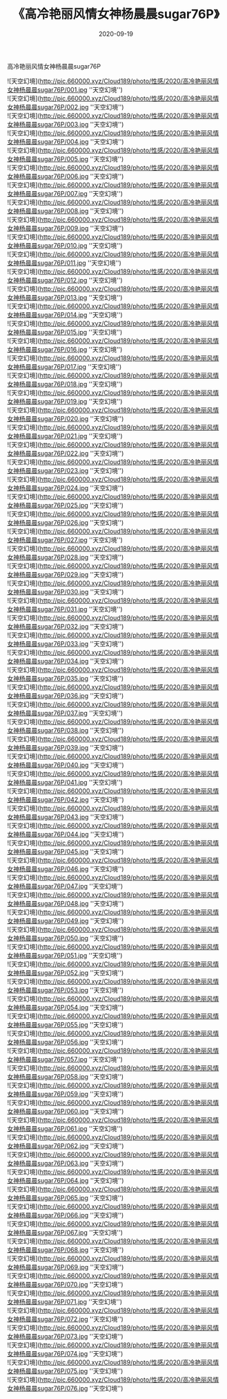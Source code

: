 ﻿---
layout: post
title:  《高冷艳丽风情女神杨晨晨sugar76P》
date:   2020-09-19
img: http://pic.660000.xyz/Cloud189/photo/性感/2020/高冷艳丽风情女神杨晨晨sugar76P/000.jpg
categories: [美女, 性感, 泳衣]
---

高冷艳丽风情女神杨晨晨sugar76P



![天空幻境](http://pic.660000.xyz/Cloud189/photo/性感/2020/高冷艳丽风情女神杨晨晨sugar76P/001.jpg ''天空幻境'') <br>
![天空幻境](http://pic.660000.xyz/Cloud189/photo/性感/2020/高冷艳丽风情女神杨晨晨sugar76P/002.jpg ''天空幻境'') <br>
![天空幻境](http://pic.660000.xyz/Cloud189/photo/性感/2020/高冷艳丽风情女神杨晨晨sugar76P/003.jpg ''天空幻境'') <br>
![天空幻境](http://pic.660000.xyz/Cloud189/photo/性感/2020/高冷艳丽风情女神杨晨晨sugar76P/004.jpg ''天空幻境'') <br>
![天空幻境](http://pic.660000.xyz/Cloud189/photo/性感/2020/高冷艳丽风情女神杨晨晨sugar76P/005.jpg ''天空幻境'') <br>
![天空幻境](http://pic.660000.xyz/Cloud189/photo/性感/2020/高冷艳丽风情女神杨晨晨sugar76P/006.jpg ''天空幻境'') <br>
![天空幻境](http://pic.660000.xyz/Cloud189/photo/性感/2020/高冷艳丽风情女神杨晨晨sugar76P/007.jpg ''天空幻境'') <br>
![天空幻境](http://pic.660000.xyz/Cloud189/photo/性感/2020/高冷艳丽风情女神杨晨晨sugar76P/008.jpg ''天空幻境'') <br>
![天空幻境](http://pic.660000.xyz/Cloud189/photo/性感/2020/高冷艳丽风情女神杨晨晨sugar76P/009.jpg ''天空幻境'') <br>
![天空幻境](http://pic.660000.xyz/Cloud189/photo/性感/2020/高冷艳丽风情女神杨晨晨sugar76P/010.jpg ''天空幻境'') <br>
![天空幻境](http://pic.660000.xyz/Cloud189/photo/性感/2020/高冷艳丽风情女神杨晨晨sugar76P/011.jpg ''天空幻境'') <br>
![天空幻境](http://pic.660000.xyz/Cloud189/photo/性感/2020/高冷艳丽风情女神杨晨晨sugar76P/012.jpg ''天空幻境'') <br>
![天空幻境](http://pic.660000.xyz/Cloud189/photo/性感/2020/高冷艳丽风情女神杨晨晨sugar76P/013.jpg ''天空幻境'') <br>
![天空幻境](http://pic.660000.xyz/Cloud189/photo/性感/2020/高冷艳丽风情女神杨晨晨sugar76P/014.jpg ''天空幻境'') <br>
![天空幻境](http://pic.660000.xyz/Cloud189/photo/性感/2020/高冷艳丽风情女神杨晨晨sugar76P/015.jpg ''天空幻境'') <br>
![天空幻境](http://pic.660000.xyz/Cloud189/photo/性感/2020/高冷艳丽风情女神杨晨晨sugar76P/016.jpg ''天空幻境'') <br>
![天空幻境](http://pic.660000.xyz/Cloud189/photo/性感/2020/高冷艳丽风情女神杨晨晨sugar76P/017.jpg ''天空幻境'') <br>
![天空幻境](http://pic.660000.xyz/Cloud189/photo/性感/2020/高冷艳丽风情女神杨晨晨sugar76P/018.jpg ''天空幻境'') <br>
![天空幻境](http://pic.660000.xyz/Cloud189/photo/性感/2020/高冷艳丽风情女神杨晨晨sugar76P/019.jpg ''天空幻境'') <br>
![天空幻境](http://pic.660000.xyz/Cloud189/photo/性感/2020/高冷艳丽风情女神杨晨晨sugar76P/020.jpg ''天空幻境'') <br>
![天空幻境](http://pic.660000.xyz/Cloud189/photo/性感/2020/高冷艳丽风情女神杨晨晨sugar76P/021.jpg ''天空幻境'') <br>
![天空幻境](http://pic.660000.xyz/Cloud189/photo/性感/2020/高冷艳丽风情女神杨晨晨sugar76P/022.jpg ''天空幻境'') <br>
![天空幻境](http://pic.660000.xyz/Cloud189/photo/性感/2020/高冷艳丽风情女神杨晨晨sugar76P/023.jpg ''天空幻境'') <br>
![天空幻境](http://pic.660000.xyz/Cloud189/photo/性感/2020/高冷艳丽风情女神杨晨晨sugar76P/024.jpg ''天空幻境'') <br>
![天空幻境](http://pic.660000.xyz/Cloud189/photo/性感/2020/高冷艳丽风情女神杨晨晨sugar76P/025.jpg ''天空幻境'') <br>
![天空幻境](http://pic.660000.xyz/Cloud189/photo/性感/2020/高冷艳丽风情女神杨晨晨sugar76P/026.jpg ''天空幻境'') <br>
![天空幻境](http://pic.660000.xyz/Cloud189/photo/性感/2020/高冷艳丽风情女神杨晨晨sugar76P/027.jpg ''天空幻境'') <br>
![天空幻境](http://pic.660000.xyz/Cloud189/photo/性感/2020/高冷艳丽风情女神杨晨晨sugar76P/028.jpg ''天空幻境'') <br>
![天空幻境](http://pic.660000.xyz/Cloud189/photo/性感/2020/高冷艳丽风情女神杨晨晨sugar76P/029.jpg ''天空幻境'') <br>
![天空幻境](http://pic.660000.xyz/Cloud189/photo/性感/2020/高冷艳丽风情女神杨晨晨sugar76P/030.jpg ''天空幻境'') <br>
![天空幻境](http://pic.660000.xyz/Cloud189/photo/性感/2020/高冷艳丽风情女神杨晨晨sugar76P/031.jpg ''天空幻境'') <br>
![天空幻境](http://pic.660000.xyz/Cloud189/photo/性感/2020/高冷艳丽风情女神杨晨晨sugar76P/032.jpg ''天空幻境'') <br>
![天空幻境](http://pic.660000.xyz/Cloud189/photo/性感/2020/高冷艳丽风情女神杨晨晨sugar76P/033.jpg ''天空幻境'') <br>
![天空幻境](http://pic.660000.xyz/Cloud189/photo/性感/2020/高冷艳丽风情女神杨晨晨sugar76P/034.jpg ''天空幻境'') <br>
![天空幻境](http://pic.660000.xyz/Cloud189/photo/性感/2020/高冷艳丽风情女神杨晨晨sugar76P/035.jpg ''天空幻境'') <br>
![天空幻境](http://pic.660000.xyz/Cloud189/photo/性感/2020/高冷艳丽风情女神杨晨晨sugar76P/036.jpg ''天空幻境'') <br>
![天空幻境](http://pic.660000.xyz/Cloud189/photo/性感/2020/高冷艳丽风情女神杨晨晨sugar76P/037.jpg ''天空幻境'') <br>
![天空幻境](http://pic.660000.xyz/Cloud189/photo/性感/2020/高冷艳丽风情女神杨晨晨sugar76P/038.jpg ''天空幻境'') <br>
![天空幻境](http://pic.660000.xyz/Cloud189/photo/性感/2020/高冷艳丽风情女神杨晨晨sugar76P/039.jpg ''天空幻境'') <br>
![天空幻境](http://pic.660000.xyz/Cloud189/photo/性感/2020/高冷艳丽风情女神杨晨晨sugar76P/040.jpg ''天空幻境'') <br>
![天空幻境](http://pic.660000.xyz/Cloud189/photo/性感/2020/高冷艳丽风情女神杨晨晨sugar76P/041.jpg ''天空幻境'') <br>
![天空幻境](http://pic.660000.xyz/Cloud189/photo/性感/2020/高冷艳丽风情女神杨晨晨sugar76P/042.jpg ''天空幻境'') <br>
![天空幻境](http://pic.660000.xyz/Cloud189/photo/性感/2020/高冷艳丽风情女神杨晨晨sugar76P/043.jpg ''天空幻境'') <br>
![天空幻境](http://pic.660000.xyz/Cloud189/photo/性感/2020/高冷艳丽风情女神杨晨晨sugar76P/044.jpg ''天空幻境'') <br>
![天空幻境](http://pic.660000.xyz/Cloud189/photo/性感/2020/高冷艳丽风情女神杨晨晨sugar76P/045.jpg ''天空幻境'') <br>
![天空幻境](http://pic.660000.xyz/Cloud189/photo/性感/2020/高冷艳丽风情女神杨晨晨sugar76P/046.jpg ''天空幻境'') <br>
![天空幻境](http://pic.660000.xyz/Cloud189/photo/性感/2020/高冷艳丽风情女神杨晨晨sugar76P/047.jpg ''天空幻境'') <br>
![天空幻境](http://pic.660000.xyz/Cloud189/photo/性感/2020/高冷艳丽风情女神杨晨晨sugar76P/048.jpg ''天空幻境'') <br>
![天空幻境](http://pic.660000.xyz/Cloud189/photo/性感/2020/高冷艳丽风情女神杨晨晨sugar76P/049.jpg ''天空幻境'') <br>
![天空幻境](http://pic.660000.xyz/Cloud189/photo/性感/2020/高冷艳丽风情女神杨晨晨sugar76P/050.jpg ''天空幻境'') <br>
![天空幻境](http://pic.660000.xyz/Cloud189/photo/性感/2020/高冷艳丽风情女神杨晨晨sugar76P/051.jpg ''天空幻境'') <br>
![天空幻境](http://pic.660000.xyz/Cloud189/photo/性感/2020/高冷艳丽风情女神杨晨晨sugar76P/052.jpg ''天空幻境'') <br>
![天空幻境](http://pic.660000.xyz/Cloud189/photo/性感/2020/高冷艳丽风情女神杨晨晨sugar76P/053.jpg ''天空幻境'') <br>
![天空幻境](http://pic.660000.xyz/Cloud189/photo/性感/2020/高冷艳丽风情女神杨晨晨sugar76P/054.jpg ''天空幻境'') <br>
![天空幻境](http://pic.660000.xyz/Cloud189/photo/性感/2020/高冷艳丽风情女神杨晨晨sugar76P/055.jpg ''天空幻境'') <br>
![天空幻境](http://pic.660000.xyz/Cloud189/photo/性感/2020/高冷艳丽风情女神杨晨晨sugar76P/056.jpg ''天空幻境'') <br>
![天空幻境](http://pic.660000.xyz/Cloud189/photo/性感/2020/高冷艳丽风情女神杨晨晨sugar76P/057.jpg ''天空幻境'') <br>
![天空幻境](http://pic.660000.xyz/Cloud189/photo/性感/2020/高冷艳丽风情女神杨晨晨sugar76P/058.jpg ''天空幻境'') <br>
![天空幻境](http://pic.660000.xyz/Cloud189/photo/性感/2020/高冷艳丽风情女神杨晨晨sugar76P/059.jpg ''天空幻境'') <br>
![天空幻境](http://pic.660000.xyz/Cloud189/photo/性感/2020/高冷艳丽风情女神杨晨晨sugar76P/060.jpg ''天空幻境'') <br>
![天空幻境](http://pic.660000.xyz/Cloud189/photo/性感/2020/高冷艳丽风情女神杨晨晨sugar76P/061.jpg ''天空幻境'') <br>
![天空幻境](http://pic.660000.xyz/Cloud189/photo/性感/2020/高冷艳丽风情女神杨晨晨sugar76P/062.jpg ''天空幻境'') <br>
![天空幻境](http://pic.660000.xyz/Cloud189/photo/性感/2020/高冷艳丽风情女神杨晨晨sugar76P/063.jpg ''天空幻境'') <br>
![天空幻境](http://pic.660000.xyz/Cloud189/photo/性感/2020/高冷艳丽风情女神杨晨晨sugar76P/064.jpg ''天空幻境'') <br>
![天空幻境](http://pic.660000.xyz/Cloud189/photo/性感/2020/高冷艳丽风情女神杨晨晨sugar76P/065.jpg ''天空幻境'') <br>
![天空幻境](http://pic.660000.xyz/Cloud189/photo/性感/2020/高冷艳丽风情女神杨晨晨sugar76P/066.jpg ''天空幻境'') <br>
![天空幻境](http://pic.660000.xyz/Cloud189/photo/性感/2020/高冷艳丽风情女神杨晨晨sugar76P/067.jpg ''天空幻境'') <br>
![天空幻境](http://pic.660000.xyz/Cloud189/photo/性感/2020/高冷艳丽风情女神杨晨晨sugar76P/068.jpg ''天空幻境'') <br>
![天空幻境](http://pic.660000.xyz/Cloud189/photo/性感/2020/高冷艳丽风情女神杨晨晨sugar76P/069.jpg ''天空幻境'') <br>
![天空幻境](http://pic.660000.xyz/Cloud189/photo/性感/2020/高冷艳丽风情女神杨晨晨sugar76P/070.jpg ''天空幻境'') <br>
![天空幻境](http://pic.660000.xyz/Cloud189/photo/性感/2020/高冷艳丽风情女神杨晨晨sugar76P/071.jpg ''天空幻境'') <br>
![天空幻境](http://pic.660000.xyz/Cloud189/photo/性感/2020/高冷艳丽风情女神杨晨晨sugar76P/072.jpg ''天空幻境'') <br>
![天空幻境](http://pic.660000.xyz/Cloud189/photo/性感/2020/高冷艳丽风情女神杨晨晨sugar76P/073.jpg ''天空幻境'') <br>
![天空幻境](http://pic.660000.xyz/Cloud189/photo/性感/2020/高冷艳丽风情女神杨晨晨sugar76P/074.jpg ''天空幻境'') <br>
![天空幻境](http://pic.660000.xyz/Cloud189/photo/性感/2020/高冷艳丽风情女神杨晨晨sugar76P/075.jpg ''天空幻境'') <br>
![天空幻境](http://pic.660000.xyz/Cloud189/photo/性感/2020/高冷艳丽风情女神杨晨晨sugar76P/076.jpg ''天空幻境'') <br>